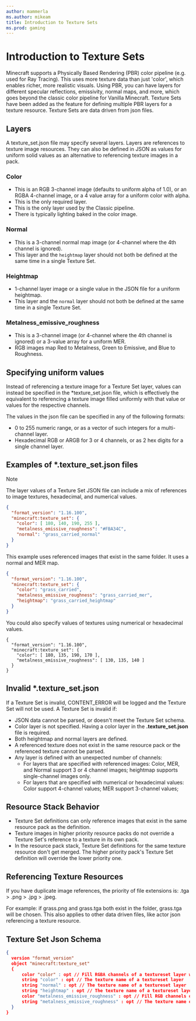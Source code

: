 ```yaml
---
author: mammerla
ms.author: mikeam
title: Introduction to Texture Sets
ms.prod: gaming
---
```


# Introduction to Texture Sets

Minecraft supports a Physically Based Rendering (PBR) color pipeline (e.g. used for Ray Tracing). This uses more texture data than just 'color', which enables richer, more realistic visuals. Using PBR, you can have layers for different specular reflections, emissivity, normal maps, and more, which goes beyond the classic color pipeline for Vanilla Minecraft. Texture Sets have been added as the feature for defining multiple PBR layers for a texture resource. Texture Sets are data driven from json files.

## Layers

A texture_set.json file may specify several layers.
Layers are references to texture image resources. They can also be defined in JSON as values for uniform solid values as an alternative to referencing texture images in a pack.

### Color

- This is an RGB 3-channel image (defaults to uniform alpha of 1.0), or an RGBA 4-channel image, or a 4 value array for a uniform color with alpha.
- This is the only required layer.
- This is the only layer used by the Classic pipeline.
- There is typically lighting baked in the color image.

### Normal

- This is a 3-channel normal map image (or 4-channel where the 4th channel is ignored).
- This layer and the `heightmap` layer should not both be defined at the same time in a single Texture Set.

### Heightmap

- 1-channel layer image or a single value in the JSON file for a uniform heightmap.
- This layer and the `normal` layer should not both be defined at the same time in a single Texture Set.

### Metalness_emissive_roughness

- This is a 3-channel image (or 4-channel where the 4th channel is ignored) or a 3-value array for a uniform MER.
- RGB images map Red to Metalness, Green to Emissive, and Blue to Roughness.

## Specifying uniform values

Instead of referencing a texture image for a Texture Set layer, values can instead be specified in the *texture_set.json file, which is effectively the equivalent to referencing a texture image filled uniformly with that value or values for the respective channels.

The values in the json file can be specified in any of the following formats:

- 0 to 255 numeric range, or as a vector of such integers for a multi-channel layer.
- Hexadecimal RGB or ARGB for 3 or 4 channels, or as 2 hex digits for a single channel layer.

## Examples of *.texture_set.json files

> [!NOTE]
> The layer values of a Texture Set JSON file can include a mix of references to image textures, hexadecimal, and numerical values.

```json
{
  "format_version": "1.16.100",
  "minecraft:texture_set": {
    "color": [ 180, 140, 190, 255 ],
    "metalness_emissive_roughness": "#FBA34C",
    "normal": "grass_carried_normal"
  }
}
```

This example uses referenced images that exist in the same folder. It uses a normal and MER map.

```json
{
  "format_version": "1.16.100",
  "minecraft:texture_set": {
    "color": "grass_carried",
    "metalness_emissive_roughness": "grass_carried_mer",
    "heightmap": "grass_carried_heightmap"
  }
}
```

You could also specify values of textures using numerical or hexadecimal values.

```
{
  "format_version": "1.16.100",
  "minecraft:texture_set": {
    "color": [ 180, 135, 190, 170 ],
    "metalness_emissive_roughness": [ 130, 135, 140 ]
  }
}
```

## Invalid *.texture_set.json

If a Texture Set is invalid, CONTENT_ERROR will be logged and the Texture Set will not be used.
A Texture Set is invalid if:

- JSON data cannot be parsed, or doesn't meet the Texture Set schema.
- Color layer is not specified. Having a color layer in the **.texture_set.json** file is required.
- Both heightmap and normal layers are defined.
- A referenced texture does not exist in the same resource pack or the referenced texture cannot be parsed.
- Any layer is defined with an unexpected number of channels:
  - For layers that are specified with referenced images: Color, MER, and Normal support 3 or 4 channel images; heightmap supports single-channel images only.
  - For layers that are specified with numerical or hexadecimal values: Color support 4-channel values; MER support 3-channel values;

## Resource Stack Behavior

- Texture Set definitions can only reference images that exist in the same resource pack as the definition.
- Texture images in higher priority resource packs do not override a Texture Set's reference to a texture in its own pack.
- In the resource pack stack, Texture Set definitions for the same texture resource don't get merged. The higher priority pack's Texture Set definition will override the lower priority one.

## Referencing Texture Resources

If you have duplicate image references, the priority of file extensions is: .tga > .png > .jpg > .jpeg.

For example: if grass.png and grass.tga both exist in the folder, grass.tga will be chosen. This also applies to other data driven files, like actor json referencing a texture resource.

## Texture Set Json Schema

```json
{
  version "format_version"
  object "minecraft:texture_set"
  {
      color "color" : opt // Fill RGBA channels of a textureset layer with the specified values in an array or hex string
      string "color" : opt // The texture name of a textureset layer
      string "normal" : opt // The texture name of a textureset layer
      string "heightmap" : opt // The texture name of a textureset layer
      color "metalness_emissive_roughness" : opt // Fill RGB channels of a textureset layer with the specified values in an array or hex string
      string "metalness_emissive_roughness" : opt // The texture name of a textureset layer
  }
}

```
